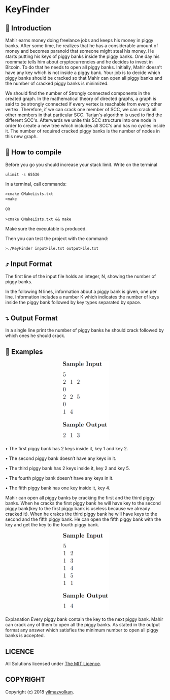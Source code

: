 # KeyFinder

## :tophat: Introduction

Mahir earns money doing freelance jobs and keeps his money in piggy
banks. After some time, he realizes that he has a considerable
amount of money and becomes paranoid that someone might steal his money.
He starts putting his keys of piggy banks inside the piggy banks. One
day his roommate tells him about cryptocurrencies and he decides to invest
in Bitcoin. To do that he needs to open all piggy banks. Initially, Mahir
doesn’t have any key which is not inside a piggy bank. Your job is to decide
which piggy banks should be cracked so that Mahir can open all piggy banks
and the number of cracked piggy banks is minimized.

We should find the number of Strongly connected components in the created graph. 
In the mathematical theory of directed graphs, a graph is said to be strongly connected if every vertex is 
reachable from every other vertex. Therefore, if we can crack one member of SCC, we can crack all other members in that particular SCC.
Tarjan's algorithm is used to find the different SCC's. Afterwards we unite this SCC structure into one node in order to create a new tree
which includes all SCC's and has no cycles inside it. The number of required cracked piggy banks is the number of nodes in this new graph.


## :flashlight: How to compile

Before you go you should increase your stack limit.
Write on the terminal
```
ulimit -s 65536

```
In a terminal, call commands:
```
>cmake CMakeLists.txt
>make

OR

>cmake CMakeLists.txt && make

```
Make sure the executable is produced.

Then you can test the project with the command:
```
>./KeyFinder inputFile.txt outputFile.txt
```

## :arrow_heading_up: Input Format
The first line of the input file holds an integer, N, showing the number
of piggy banks.


In the following N lines, information about a piggy bank is given, one per
line. Information includes a number K which indicates the number of keys
inside the piggy bank followed by key types separated by space.


## :arrow_heading_down: Output Format

In a single line print the number of piggy banks he should crack followed
by which ones he should crack.

## :mushroom: Examples 


<p align="center">
<a href = "https://github.com/yilmazvolkan/KeyFinder/blob/master"><img 
<img src="https://github.com/yilmazvolkan/KeyFinder/blob/master/sample1.png" width="150" height="250"></a>
</p>

• The first piggy bank has 2 keys inside it, key 1 and key 2.


• The second piggy bank doesn’t have any keys in it.


• The third piggy bank has 2 keys inside it, key 2 and key 5.


• The fourth piggy bank doesn’t have any keys in it.


• The fifth piggy bank has one key inside it, key 4.



Mahir can open all piggy banks by cracking the first and the third
piggy banks. When he cracks the first piggy bank he will have key to
the second piggy bank(key to the first piggy bank is useless because
we already cracked it). When he crakcs the third piggy bank he will
have keys to the second and the fifth piggy bank. He can open the fifth
piggy bank with the key and get the key to the fourth piggy bank.


<p align="center">
<a href = "https://github.com/yilmazvolkan/KeyFinder/blob/master"><img 
<img src="https://github.com/yilmazvolkan/KeyFinder/blob/master/sample2.png" width="150" height="250"></a>
</p>

Explanation
Every piggy bank contain the key to the next piggy bank. Mahir can
crack any of them to open all the piggy banks. As stated in the output
format any answer which satisfies the minimum number to open all
piggy banks is accepted.

## LICENCE
All Solutions licensed under [The MIT Licence](https://github.com/yilmazvolkan/KeyFinder/blob/master/LICENSE).

## COPYRIGHT
Copyright (c) 2018 [yilmazvolkan](https://github.com/yilmazvolkan).

